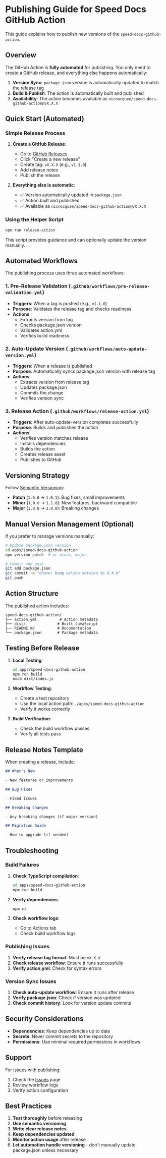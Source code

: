 # Publishing Guide for Speed Docs GitHub Action

This guide explains how to publish new versions of the `speed-docs-github-action`.

## Overview

The GitHub Action is **fully automated** for publishing. You only need to create a GitHub release, and everything else happens automatically:

1. **Version Sync**: `package.json` version is automatically updated to match the release tag
2. **Build & Publish**: The action is automatically built and published
3. **Availability**: The action becomes available as `nicnocquee/speed-docs-github-action@vX.X.X`

## Quick Start (Automated)

### Simple Release Process

1. **Create a GitHub Release**:

   - Go to [GitHub Releases](https://github.com/nicnocquee/speed-docs/releases)
   - Click "Create a new release"
   - Create tag: `vX.X.X` (e.g., `v1.1.0`)
   - Add release notes
   - Publish the release

2. **Everything else is automatic**:
   - ✅ Version automatically updated in `package.json`
   - ✅ Action built and published
   - ✅ Available as `nicnocquee/speed-docs-github-action@vX.X.X`

### Using the Helper Script

```bash
npm run release-action
```

This script provides guidance and can optionally update the version manually.

## Automated Workflows

The publishing process uses three automated workflows:

### 1. Pre-Release Validation (`.github/workflows/pre-release-validation.yml`)

- **Triggers**: When a tag is pushed (e.g., `v1.1.0`)
- **Purpose**: Validates the release tag and checks readiness
- **Actions**:
  - Extracts version from tag
  - Checks package.json version
  - Validates action.yml
  - Verifies build readiness

### 2. Auto-Update Version (`.github/workflows/auto-update-version.yml`)

- **Triggers**: When a release is published
- **Purpose**: Automatically syncs package.json version with release tag
- **Actions**:
  - Extracts version from release tag
  - Updates package.json
  - Commits the change
  - Verifies version sync

### 3. Release Action (`.github/workflows/release-action.yml`)

- **Triggers**: After auto-update-version completes successfully
- **Purpose**: Builds and publishes the action
- **Actions**:
  - Verifies version matches release
  - Installs dependencies
  - Builds the action
  - Creates release asset
  - Publishes to GitHub

## Versioning Strategy

Follow [Semantic Versioning](https://semver.org/):

- **Patch** (`1.0.0` → `1.0.1`): Bug fixes, small improvements
- **Minor** (`1.0.0` → `1.1.0`): New features, backward compatible
- **Major** (`1.0.0` → `2.0.0`): Breaking changes

## Manual Version Management (Optional)

If you prefer to manage versions manually:

```bash
# Update package.json version
cd apps/speed-docs-github-action
npm version patch  # or minor, major

# Commit and push
git add package.json
git commit -m "chore: bump action version to X.X.X"
git push
```

## Action Structure

The published action includes:

```
speed-docs-github-action/
├── action.yml          # Action metadata
├── dist/              # Built JavaScript
├── README.md          # Documentation
└── package.json       # Package metadata
```

## Testing Before Release

1. **Local Testing**:

   ```bash
   cd apps/speed-docs-github-action
   npm run build
   node dist/index.js
   ```

2. **Workflow Testing**:

   - Create a test repository
   - Use the local action path: `./apps/speed-docs-github-action`
   - Verify it works correctly

3. **Build Verification**:
   - Check the build workflow passes
   - Verify all tests pass

## Release Notes Template

When creating a release, include:

```markdown
## What's New

- New features or improvements

## Bug Fixes

- Fixed issues

## Breaking Changes

- Any breaking changes (if major version)

## Migration Guide

- How to upgrade (if needed)
```

## Troubleshooting

### Build Failures

1. **Check TypeScript compilation**:

   ```bash
   cd apps/speed-docs-github-action
   npm run build
   ```

2. **Verify dependencies**:

   ```bash
   npm ci
   ```

3. **Check workflow logs**:
   - Go to Actions tab
   - Check build workflow logs

### Publishing Issues

1. **Verify release tag format**: Must be `vX.X.X`
2. **Check release workflow**: Ensure it runs successfully
3. **Verify action.yml**: Check for syntax errors

### Version Sync Issues

1. **Check auto-update workflow**: Ensure it runs after release
2. **Verify package.json**: Check if version was updated
3. **Check commit history**: Look for version update commits

## Security Considerations

- **Dependencies**: Keep dependencies up to date
- **Secrets**: Never commit secrets to the repository
- **Permissions**: Use minimal required permissions in workflows

## Support

For issues with publishing:

1. Check the [Issues](https://github.com/nicnocquee/speed-docs/issues) page
2. Review workflow logs
3. Verify action configuration

## Best Practices

1. **Test thoroughly** before releasing
2. **Use semantic versioning**
3. **Write clear release notes**
4. **Keep dependencies updated**
5. **Monitor action usage** after release
6. **Let automation handle versioning** - don't manually update package.json unless necessary
